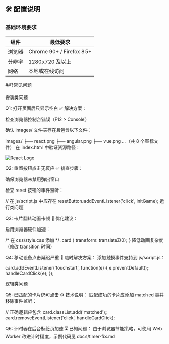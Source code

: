 ## 🛠️ 配置说明

### 基础环境要求
| 组件       | 最低要求                  |
|------------|--------------------------|
| 浏览器     | Chrome 90+ / Firefox 85+ |
| 分辨率     | 1280x720 及以上          |
| 网络       | 本地或在线访问           |

##❓常见问题

安装类问题

Q1: 打开页面后只显示空白
✅ 解决方案：

检查浏览器控制台错误（F12 > Console）

确认 images/ 文件夹存在且包含以下文件：

images/
├── react.png
├── angular.png
├── vue.png
...（共 8 个图标文件）
在 index.html 中验证资源路径：


<!-- 正确示例 -->
<img src="images/react.png" alt="React Logo">

Q2: 重置按钮点击无反应
✅ 排查步骤：

确保浏览器未禁用弹出窗口

检查 reset 按钮的事件监听：


// 在 js/script.js 中应存在
resetButton.addEventListener('click', initGame);
运行类问题

Q3: 卡片翻转动画卡顿
🔧 优化建议：

启用浏览器硬件加速：

/* 在 css/style.css 添加 */
.card {
  transform: translateZ(0);
}
降低动画复杂度（修改 transition 时间）

Q4: 移动设备点击延迟严重
📱 临时解决方案：
添加触摸事件支持到 js/script.js：

card.addEventListener('touchstart', function(e) {
  e.preventDefault();
  handleCardClick(e);
});

逻辑类问题

Q5: 已匹配的卡片仍可点击
⚙️ 技术说明：
匹配成功的卡片应添加 matched 类并移除事件监听：

// 正确逻辑应包含
card.classList.add('matched');
card.removeEventListener('click', handleCardClick);

Q6: 计时器在后台标签页加速
⏳ 已知问题：
由于浏览器节能策略，可使用 Web Worker 改进计时精度，示例代码见 docs/timer-fix.md

